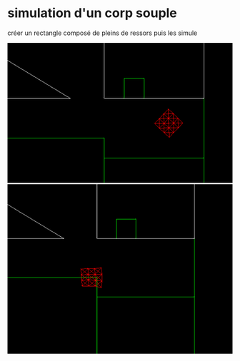 # simulation d'un corp souple

créer un rectangle composé de pleins de ressors
puis les simule

![](1.png)
![](2.png)